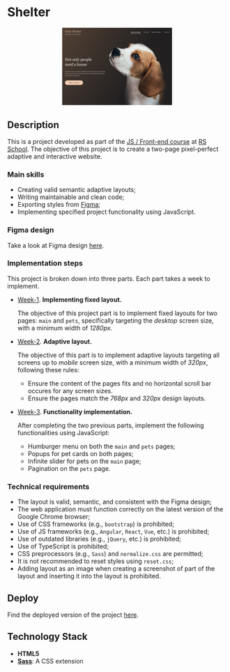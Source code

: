 # Shelter

<p align="center">
  <img src="images/readme_pic.png" width="50%">
</p>

## Description
This is a project developed as part of the [JS / Front-end course](https://rs.school/courses/javascript-mentoring-program) at [RS School](https://rs.school/). The objective of this project is to create a two-page pixel-perfect adaptive and interactive website.

### Main skills

* Creating valid semantic adaptive layouts;
* Writing maintainable and clean code;
* Exporting styles from [Figma](https://www.figma.com/file/Yk6EnbY63FyG2PJTFkJDMh/shelter?type=design&node-id=94-43&mode=design);
* Implementing specified project functionality using JavaScript.

### Figma design
Take a look at Figma design [here](https://www.figma.com/file/Yk6EnbY63FyG2PJTFkJDMh/shelter?type=design&node-id=94-43&mode=design).

### Implementation steps

This project is broken down into three parts. Each part takes a week to implement.
* [Week-1](https://github.com/rolling-scopes-school/tasks/blob/master/tasks/shelter/shelter-part1.md). **Implementing fixed layout.**

  The objective of this project part is to implement fixed layouts for two pages: ```main``` and ```pets```, specifically targeting the *desktop* screen size, with a minimum width of *1280px*.
* [Week-2](https://github.com/rolling-scopes-school/tasks/blob/master/tasks/shelter/shelter-part2.md). **Adaptive layout.**

  The objective of this part is to implement adaptive layouts targeting all screens up to *mobile* screen size, with a minimum width of *320px*, following these rules:
    - Ensure the content of the pages fits and no horizontal scroll bar occures for any screen sizes.
    - Ensure the pages match the *768px* and *320px* design layouts.
* [Week-3](https://github.com/rolling-scopes-school/tasks/blob/master/tasks/shelter/shelter-part3.md). **Functionality implementation.**

  After completing the two previous parts, implement the following functionalities using JavaScript:
    - Humburger menu on both the ```main``` and ```pets``` pages;
    - Popups for pet cards on both pages;
    - Infinite slider for pets on the ```main``` page;
    - Pagination on the ```pets``` page.

### Technical requirements
* The layout is valid, semantic, and consistent with the Figma design;
* The web application must function correctly on the latest version of the Google Chrome browser;
* Use of CSS frameworks (e.g., ```bootstrap```) is prohibited;
* Use of JS frameworks (e.g., ```Angular```, ```React```, ```Vue```, etc.) is prohibited;
* Use of outdated libraries (e.g., ```jQuery```, etc.) is prohibited;
* Use of TypeScript is prohibited;
* CSS preprocessors (e.g., ```Sass```) and ```normalize.css``` are permitted;
* It is not recommended to reset styles using ```reset.css```;
* Adding layout as an image when creating a screenshot of part of the layout and inserting it into the layout is prohibited.

## Deploy

Find the deployed version of the project [here](https://xeniyamv.github.io/shelter/shelter/).

## Technology Stack
  * **HTML5**
  * **[Sass](https://sass-lang.com/)**: A CSS extension

